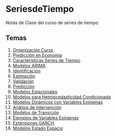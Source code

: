 # SeriesdeTiempo
Notas de Clase del curso de series de tiempo:

<h2> Temas </h2>

<ol>
  <li><a href="https://sbohorquez.github.io/SeriesdeTiempo/Slides1.html#/">Organización Curso</a></li>
  <li><a href="https://sbohorquez.github.io/SeriesdeTiempo/PredEcon.html#/">Predicción en Economía</a></li>
  <li><a href="https://sbohorquez.github.io/SeriesdeTiempo/CaracSeries.html#/">Características Series de Tiempo</a></li>
  <li><a href="https://sbohorquez.github.io/SeriesdeTiempo/ModelosARIMA.html#/">Modelos ARIMA</a></li>
  <li><a href="https://sbohorquez.github.io/SeriesdeTiempo/Identificacion.html#/">Identificación</a></li>
  <li><a href="https://sbohorquez.github.io/SeriesdeTiempo/Estimacion.html#/">Estimación</a></li>
  <li><a href="https://sbohorquez.github.io/SeriesdeTiempo/Validacion.html#/">Validación</a></li>
  <li><a href="https://sbohorquez.github.io/SeriesdeTiempo/Prediccion.html#/">Predicción</a></li>
  <li><a href="https://sbohorquez.github.io/SeriesdeTiempo/ModelosEstacionales.html#/">Modelos Estacionales</a></li>
  <li><a href="https://sbohorquez.github.io/SeriesdeTiempo/ModelosARCH.html#/">Modelos para Hetroscedasticidad Condicionada</a></li>
  <li><a href="https://sbohorquez.github.io/SeriesdeTiempo/VariablesExogenas.html#/">Modelos Dinámicos con Variables Exógenas</a></li>
  <li><a href="https://sbohorquez.github.io/SeriesdeTiempo/Intervencion.html#/">Análisis de Intervención</a></li>
  <li><a href="https://sbohorquez.github.io/SeriesdeTiempo/Transicion.html#/">Modelos de Transición</a></li>
   <li><a href="https://sbohorquez.github.io/SeriesdeTiempo/EjemplosVarEx.html#/">Ejemplos de Variables Exógenas</a></li>
  <li><a href="https://sbohorquez.github.io/SeriesdeTiempo/GARCHExt.html#/">Extensiones GARCH</a></li>
  <li><a href="https://sbohorquez.github.io/SeriesdeTiempo/EstadoEspacio.html#/">Modelos Estado Espacio</a></li>
</ol> 

